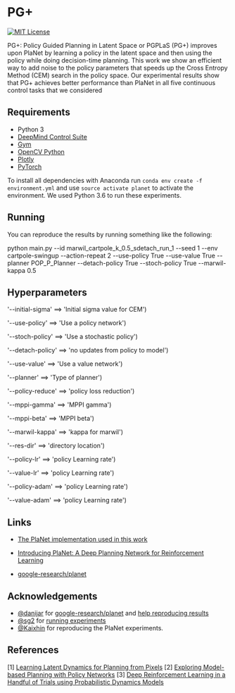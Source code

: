 PG+
======

[![MIT License](https://img.shields.io/badge/license-MIT-blue.svg)](LICENSE.md)

PG+: Policy Guided Planning in Latent Space or PGPLaS (PG+) improves upon PlaNet by learning a policy in the latent space and then using the policy while doing decision-time planning. This work we show an efficient way to add noise to the policy parameters that speeds up the Cross Entropy Method (CEM) search in the policy space. Our experimental results show that PG+ achieves better performance than PlaNet in all five continuous control tasks that we considered



Requirements
------------

- Python 3
- [DeepMind Control Suite](https://github.com/deepmind/dm_control) 
- [Gym](https://gym.openai.com/)
- [OpenCV Python](https://pypi.python.org/pypi/opencv-python)
- [Plotly](https://plot.ly/)
- [PyTorch](http://pytorch.org/)

To install all dependencies with Anaconda run `conda env create -f environment.yml` and use `source activate planet` to activate the environment. We used Python 3.6 to run these experiments. 


Running
------------

You can reproduce the results by running something like the following: 

python main.py --id marwil_cartpole_k_0.5_sdetach_run_1 --seed 1 --env cartpole-swingup --action-repeat 2 --use-policy True --use-value True --planner POP_P_Planner --detach-policy True --stoch-policy True --marwil-kappa 0.5


Hyperparameters
------------

'--initial-sigma' ==> 'Initial sigma value for CEM')

'--use-policy' ==> 'Use a policy network')

'--stoch-policy' ==> 'Use a stochastic policy')

'--detach-policy' ==> 'no updates from policy to model')

'--use-value' ==> 'Use a value network')

'--planner' ==> 'Type of planner')

'--policy-reduce' ==> 'policy loss reduction')

'--mppi-gamma' ==> 'MPPI gamma')

'--mppi-beta' ==> 'MPPI beta')

'--marwil-kappa' ==> 'kappa for marwil')

'--res-dir' ==> 'directory location')

'--policy-lr' ==> 'policy Learning rate')

'--value-lr' ==> 'policy Learning rate')

'--policy-adam' ==> 'policy Learning rate')

'--value-adam' ==> 'policy Learning rate')

Links
-----
- [The PlaNet implementation used in this work](https://github.com/Kaixhin/PlaNet)

- [Introducing PlaNet: A Deep Planning Network for Reinforcement Learning](https://ai.googleblog.com/2019/02/introducing-planet-deep-planning.html)
- [google-research/planet](https://github.com/google-research/planet)

Acknowledgements
----------------

- [@danijar](https://github.com/danijar) for [google-research/planet](https://github.com/google-research/planet) and [help reproducing results](https://github.com/google-research/planet/issues/28)
- [@sg2](https://github.com/sg2) for [running experiments](https://github.com/Kaixhin/PlaNet/issues/9)
- [@Kaixhin](https://github.com/Kaixhin) for reproducing the PlaNet experiments. 

References
----------

[1] [Learning Latent Dynamics for Planning from Pixels](https://arxiv.org/abs/1811.04551) 
[2] [Exploring Model-based Planning with Policy Networks](https://arxiv.org/abs/1906.08649) 
[3] [Deep Reinforcement Learning in a Handful of Trials using Probabilistic Dynamics Models](https://arxiv.org/abs/1805.12114)
